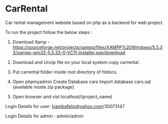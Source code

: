 # CarRental
Car rental management website based on php as a backend for web project

To run the project follow the below steps :

1. Download Xamp - https://sourceforge.net/projects/xampp/files/XAMPP%20Windows/5.5.33/xampp-win32-5.5.33-0-VC11-installer.exe/download

2. Download and Unzip file on your local system copy carrental .

3. Put carrental folder inside root directory of htdocs.

4. Open phpmyadmin Create Database cars
Import database cars.sql (available inside zip package)

5. Open browser and vist localhost/(project_name)


Login Details for user: kiambafelix@yahoo.com/30073147

Login Details for admin : admin/admin

